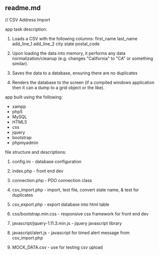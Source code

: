 readme.md
-----------------


// CSV Address Import


app task description:

1) Loads a CSV with the following columns: 
   first_name
   last_name
   add_line_1
   add_line_2
   city
   state
   postal_code

2) Upon loading the data into memory, it performs any data normalization/cleanup (e.g. changes "California" to "CA" or something similar).

3) Saves the data to a database, ensuring there are no duplicates

4) Renders the database to the screen (if a compiled windows application then it can a dump to a grid object or the like).


app built using the following:

- xampp
- php5
- MySQL
- HTML5
- css
- jquery
- bootstrap
- phpmyadmin


file structure and descriptions:

1) config.ini - database configuration

2) index.php - front end dev

3) connection.php - PDO connection class

4) csv_import.php - import, test file, convert state name, & test for duplicates

5) csv_export.php - export database into html table

6) css/bootstrap.min.css - responsive css framework for front end dev

7) javascript/jquery-1.11.3.min.js - jquery javascript library

8) javascript/alert.js - javascript for timed alert message from csv_import.php

9) MOCK_DATA.csv - use for testing csv upload
